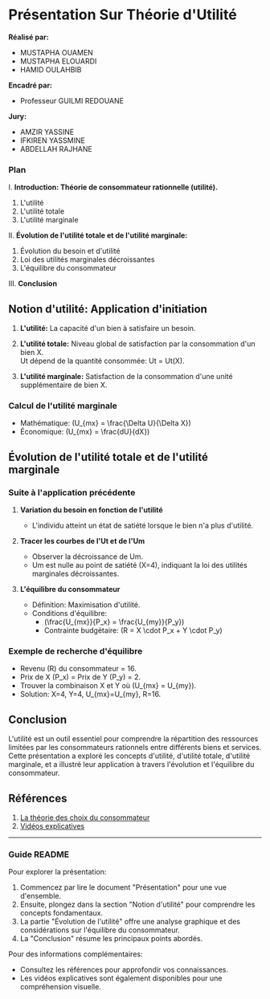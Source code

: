 # Présentation Sur Théorie d'Utilité 
**Réalisé par:**
- MUSTAPHA OUAMEN
- MUSTAPHA ELOUARDI
- HAMID OULAHBIB

**Encadré par:**  
- Professeur GUILMI REDOUANE

**Jury:**  
- AMZIR YASSINE
- IFKIREN YASSMINE
- ABDELLAH RAJHANE

### Plan
I. **Introduction: Théorie de consommateur rationnelle (utilité).**
   1. L'utilité
   2. L'utilité totale
   3. L'utilité marginale

II. **Évolution de l'utilité totale et de l'utilité marginale:**
   1. Évolution du besoin et d'utilité
   2. Loi des utilités marginales décroissantes
   3. L'équilibre du consommateur

III. **Conclusion**

## Notion d'utilité: Application d'initiation

1. **L'utilité:** La capacité d'un bien à satisfaire un besoin.
  
2. **L'utilité totale:** Niveau global de satisfaction par la consommation d'un bien X.  
   Ut dépend de la quantité consommée: Ut = Ut(X).

3. **L'utilité marginale:** Satisfaction de la consommation d'une unité supplémentaire de bien X.

### Calcul de l'utilité marginale
   - Mathématique: \(U_{mx} = \frac{\Delta U}{\Delta X}\)  
   - Économique: \(U_{mx} = \frac{dU}{dX}\)

## Évolution de l'utilité totale et de l'utilité marginale

### Suite à l'application précédente

1. **Variation du besoin en fonction de l'utilité**
   - L'individu atteint un état de satiété lorsque le bien n'a plus d'utilité.

2. **Tracer les courbes de l'Ut et de l'Um**
   - Observer la décroissance de Um.
   - Um est nulle au point de satiété (X=4), indiquant la loi des utilités marginales décroissantes.

3. **L'équilibre du consommateur**
   - Définition: Maximisation d'utilité.
   - Conditions d'équilibre:
      - \(\frac{U_{mx}}{P_x} = \frac{U_{my}}{P_y}\)
      - Contrainte budgétaire: \(R = X \cdot P_x + Y \cdot P_y\)

### Exemple de recherche d'équilibre
   - Revenu (R) du consommateur = 16.
   - Prix de X (P_x) = Prix de Y (P_y) = 2.
   - Trouver la combinaison X et Y où \(U_{mx} = U_{my}\).
   - Solution: X=4, Y=4, U_{mx}=U_{my}, R=16.

## Conclusion

L'utilité est un outil essentiel pour comprendre la répartition des ressources limitées par les consommateurs rationnels entre différents biens et services. Cette présentation a exploré les concepts d'utilité, d'utilité totale, d'utilité marginale, et a illustré leur application à travers l'évolution et l'équilibre du consommateur.

## Références

1. [La théorie des choix du consommateur](https://cours-exercice.com/la-theorie-des-choix-du-consommateur/)
2. [Vidéos explicatives](https://youtube.com/playlist?list=PLdSOG2rLOioy2gKybkAPKEKF6xCwnINOB&si=k6MGShv9Yzpedbte)

---

### Guide README

Pour explorer la présentation:
1. Commencez par lire le document "Présentation" pour une vue d'ensemble.
2. Ensuite, plongez dans la section "Notion d'utilité" pour comprendre les concepts fondamentaux.
3. La partie "Évolution de l'utilité" offre une analyse graphique et des considérations sur l'équilibre du consommateur.
4. La "Conclusion" résume les principaux points abordés.

Pour des informations complémentaires:
- Consultez les références pour approfondir vos connaissances.
- Les vidéos explicatives sont également disponibles pour une compréhension visuelle.
